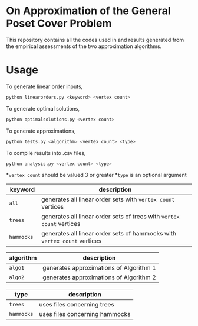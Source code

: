 # On Approximation of the General Poset Cover Problem

This repository contains all the codes used in and results generated from the empirical assessments
of the two approximation algorithms.

# Usage

To generate linear order inputs,
```bash
python linearorders.py <keyword> <vertex count>
```

To generate optimal solutions,
```bash
python optimalsolutions.py <vertex count>
```

To generate approximations,
```bash
python tests.py <algorithm> <vertex count> <type>
```

To compile results into .csv files,
```bash
python analysis.py <vertex count> <type>
```

*`vertex count` should be valued 3 or greater
*`type` is an optional argument

| keyword | description |
| ------- | ----------- |
| `all` | generates all linear order sets with `vertex count` vertices |
| `trees` | generates all linear order sets of trees with `vertex count` vertices |
| `hammocks ` | generates all linear order sets of hammocks with `vertex count` vertices |

| algorithm | description |
| --------- | ----------- |
| `algo1` | generates approximations of Algorithm 1 |
| `algo2` | generates approximations of Algorithm 2 |

| type | description |
| ---- | ----------- |
| `trees` | uses files concerning trees |
| `hammocks` | uses files concerning hammocks |